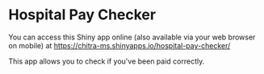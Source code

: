 # Hospital Pay Checker

You can access this Shiny app online (also available via your web browser on mobile) at https://chitra-ms.shinyapps.io/hospital-pay-checker/

This app allows you to check if you've been paid correctly.